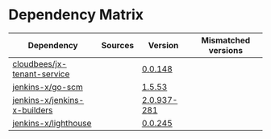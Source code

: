 # Dependency Matrix

Dependency | Sources | Version | Mismatched versions
---------- | ------- | ------- | -------------------
[cloudbees/jx-tenant-service](https://github.com/cloudbees/jx-tenant-service) |  | [0.0.148](https://github.com/cloudbees/jx-tenant-service/releases/tag/v0.0.148) | 
[jenkins-x/go-scm](https://github.com/jenkins-x/go-scm) |  | [1.5.53]() | 
[jenkins-x/jenkins-x-builders](https://github.com/jenkins-x/jenkins-x-builders) |  | [2.0.937-281]() | 
[jenkins-x/lighthouse](https://github.com/jenkins-x/lighthouse) |  | [0.0.245]() | 

